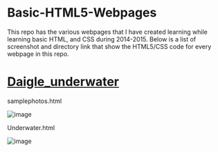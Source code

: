 # Basic-HTML5-Webpages
This repo has the various webpages that I have created learning while learning basic HTML, and CSS during 2014-2015. Below is a list of screenshot and directory link that show the HTML5/CSS code for every webpage in this repo.

# [Daigle_underwater](https://github.com/Austin-Daigle/Basic-HTML5-Webpages/tree/main/Daigle_underwater)

samplephotos.html

![image](https://user-images.githubusercontent.com/100094056/193436042-81eabd4c-1918-41b6-95ba-216f7b56dee2.png)

Underwater.html

![image](https://user-images.githubusercontent.com/100094056/193436046-32110aed-a856-496b-b9a6-982cbda8d0a8.png)
